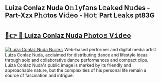 ## Luiza Conlaz Nuda O𝚗𝚕yf𝚊ns L𝚎a𝚔ed N𝚞𝚍es - Part-Xzx P𝚑𝚘tos Vi𝚍𝚎o - H𝚘𝚝 Part L𝚎a𝚔s pt83G

# <h2><a href="http://kf1r6o1.oniu.top/?m=Luiza+Conlaz+Nuda">🔗👉 🔴 Luiza Conlaz Nuda P𝚑ot𝚘𝚜 V𝚒d𝚎o</a></h2>

[![Luiza Conlaz Nuda Nu𝚍e𝚜](https://i.imgur.com/0qMVB7G.gif)](http://kf1r6o1.oniu.top/?m=Luiza+Conlaz+Nuda)
Web-based performer and digital media artist Luiza Conlaz Nuda, acclaimed for distributing dance and lifestyle ideas through solo and collaborative dance performances and compact clips. Luiza Conlaz Nuda's public image is marked by its friendly and approachable nature, but the complexities of his personal life remain a source of fascination and intrigue.  
